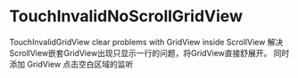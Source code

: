# TouchInvalidNoScrollGridView
TouchInvalidGridView clear problems with GridView inside ScrollView
 解决ScrollView嵌套GridView出现只显示一行的问题，将GridView直接舒展开。
 同时添加 GridView 点击空白区域的监听
